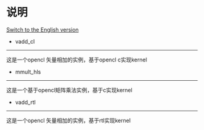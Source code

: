 # 说明  

[Switch to the English version](./README.md)

* vadd_cl  
---------------------
这是一个opencl 矢量相加的实例，基于opencl c实现kernel
* mmult_hls  
----------------------
这是一个基于opencl矩阵乘法实例，基于c实现kernel
* vadd_rtl  
----------------------
这是一个opencl 矢量相加的实例，基于rtl实现kernel